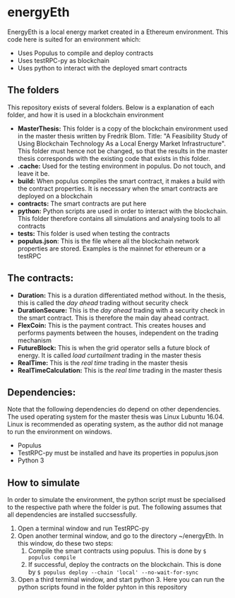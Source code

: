 # energyEth

EnergyEth is a local energy market created in a Ethereum environment. This code here is suited for an environment which:
- Uses Populus to compile and deploy contracts
- Uses testRPC-py as blockchain
- Uses python to interact with the deployed smart contracts

## The folders
This repository exists of several folders. Below is a explanation of each folder, and how it is used in a blockchain environment

- **MasterThesis:** This folder is a copy of the blockchain environment used in the master thesis written by Fredrik Blom. Title: "A Feasibility Study of Using Blockchain Technology As a Local Energy Market Infrastructure". This folder must hence not be changed, so that the results in the master thesis corresponds with the existing code that exists in this folder.
- **.cache:** Used for the testing environment in populus. Do not touch, and leave it be.
- **build:** When populus compiles the smart contract, it makes a build with the contract properties. It is necessary when the smart contracts are deployed on a blockchain
- **contracts:** The smart contracts are put here  
- **python:** Python scripts are used in order to interact with the blockchain. This folder therefore contains all simulations and analysing tools to all contracts
- **tests:** This folder is used when testing the contracts
- **populus.json**: This is the file where all the blockchain network properties are stored. Examples is the mainnet for ethereum or a testRPC

## The contracts:
- **Duration:** This is a duration differentiated method without. In the thesis, this is called the _day ahead_ trading without security check
- **DurationSecure:** This is the _day ahead_ trading with a security check in the smart contract. This is therefore the main day ahead contract.
- **FlexCoin:** This is the payment contract. This creates houses and performs payments between the houses, independent on the trading mechanism
- **FutureBlock:** This is when the grid operator sells a future block of energy. It is called _load curtailment_ trading in the master thesis
- **RealTime:** This is the _real time_ trading in the master thesis
- **RealTimeCalculation:** This is the _real time_ trading in the master thesis

## Dependencies:
Note that the following dependencies do depend on other dependencies. The used operating system for the master thesis was Linux Lubuntu 16.04. Linux is recommended as operating system, as the author did not manage to run the environment on windows.

- Populus
- TestRPC-py must be installed and have its properties in populus.json
- Python 3

## How to simulate
In order to simulate the environment, the python script must be specialised to the respective path where the folder is put. The following assumes that all dependencies are installed succsessfully.

1. Open a terminal window and run TestRPC-py
1. Open another terminal window, and go to the directory ~/energyEth. In this window, do these two steps:
    1. Compile the smart contracts using populus. This is done by `$ populus compile`
    1. If successful, deploy the contracts on the blockchain. This is done by `$ populus deploy --chain 'local' --no-wait-for-sync`
1. Open a third terminal window, and start python 3. Here you can run the python scripts found in the folder pyhton in this repository
